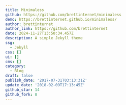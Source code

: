 ```yaml
---
title: Minimaless
github: https://github.com/brettinternet/minimaless
demo: https://brettinternet.github.io/minimaless/
author: brettinternet
author_link: https://github.com/brettinternet
date: 2024-11-27T13:50:34.457Z
description: A simple Jekyll theme
ssg:
  - Jekyll
css: []
ui: []
cms: []
category:
  - Blog
draft: false
publish_date: '2017-07-31T03:13:31Z'
update_date: '2018-02-09T17:13:45Z'
github_star: 14
github_fork: 8
---
```


